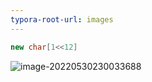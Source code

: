 ```yaml
---
typora-root-url: images
---
```




```java
new char[1<<12]
```

![image-20220530230033688](/image-20220530230033688.png)
